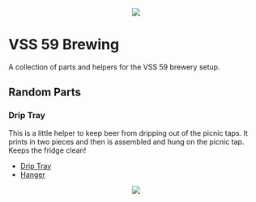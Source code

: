 <p align="center">
  <img src="https://github.com/mdhutchis/Schwendi_Brewing/blob/master/VSS-59.png">
</p>

# VSS 59 Brewing
A collection of parts and helpers for the VSS 59 brewery setup.

## Random Parts
### Drip Tray
This is a little helper to keep beer from dripping out of the picnic taps. It prints in two pieces and then is assembled and hung on the picnic tap. Keeps the fridge clean!

- [Drip Tray](https://github.com/mdhutchis/VSS_Brewing/blob/master/Random_Parts/Drip%20Tray.stl)
- [Hanger](https://github.com/mdhutchis/VSS_Brewing/blob/master/Random_Parts/Drip%20Tray%20Hanger.stl)

<p align="center">
  <img src="https://github.com/mdhutchis/Schwendi_Brewing/blob/master/Random_Parts/Drip%20Tray.png">
</p>
